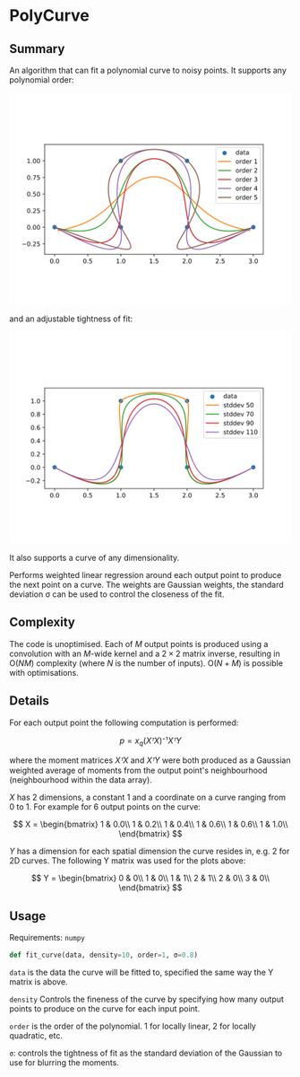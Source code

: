 # PolyCurve

## Summary

An algorithm that can fit a polynomial curve to noisy points. It supports any polynomial order:

![Polynomial orders 1-5](orders.svg)

and an adjustable tightness of fit:

![3ʳᵈ order curve with differing closeness](fit.svg)

It also supports a curve of any dimensionality.

Performs weighted linear regression around each output point to produce the next point on a curve. The weights are Gaussian weights, the standard deviation σ can be used to control the closeness of the fit.

## Complexity

The code is unoptimised. Each of $M$ output points is produced using a convolution with an $M$-wide kernel and a $2×2$ matrix inverse, resulting in $\text{O}(NM)$ complexity (where $N$ is the number of inputs). $\text{O}(N+M)$ is possible with optimisations.

## Details

For each output point the following computation is performed:

$$ p = x_q(XᵀX)⁻¹XᵀY $$

where the moment matrices $XᵀX$ and $XᵀY$ were both produced as a Gaussian weighted average of moments from the output point's neighbourhood (neighbourhood within the data array).

$X$ has 2 dimensions, a constant 1 and a coordinate on a curve ranging from 0 to 1. For example for 6 output points on the curve:

$$
X = \begin{bmatrix}
1 & 0.0\\
1 & 0.2\\
1 & 0.4\\
1 & 0.6\\
1 & 0.6\\
1 & 1.0\\
\end{bmatrix}
$$

$Y$ has a dimension for each spatial dimension the curve resides in, e.g. 2 for 2D curves. The following Y matrix was used for the plots above:

$$
Y = \begin{bmatrix}
0 & 0\\
1 & 0\\
1 & 1\\
2 & 1\\
2 & 0\\
3 & 0\\
\end{bmatrix}
$$

## Usage

Requirements: `numpy`

```python
def fit_curve(data, density=10, order=1, σ=0.8)
```

`data` is the data the curve will be fitted to, specified the same way the Y matrix is above.

`density` Controls the fineness of the curve by specifying how many output points to produce on the curve for each input point.

`order` is the order of the polynomial. 1 for locally linear, 2 for locally quadratic, etc.

`σ`: controls the tightness of fit as the standard deviation of the Gaussian to use for blurring the moments.